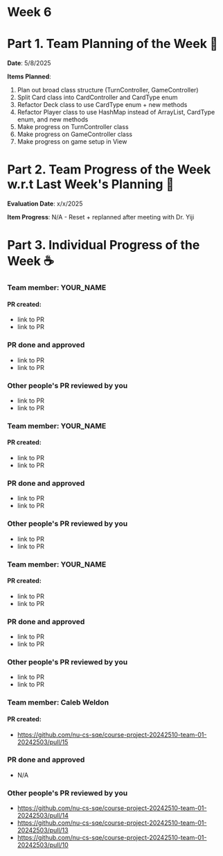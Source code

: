# Week 6

# Part 1. Team Planning of the Week :ledger: 
**Date**: 5/8/2025

**Items Planned**:
1. Plan out broad class structure (TurnController, GameController)
2. Split Card class into CardController and CardType enum
3. Refactor Deck class to use CardType enum + new methods
4. Refactor Player class to use HashMap instead of ArrayList, CardType enum, and new methods
5. Make progress on TurnController class
6. Make progress on GameController class
7. Make progress on game setup in View


# Part 2. Team Progress of the Week w.r.t Last Week's Planning :green_book:
**Evaluation Date**: x/x/2025

**Item Progress**:
N/A - Reset + replanned after meeting with Dr. Yiji

# Part 3. Individual Progress of the Week :coffee:

### Team member: YOUR_NAME
#### PR created:
- link to PR
- link to PR

### PR done and approved
- link to PR
- link to PR

### Other people's PR reviewed by you
- link to PR
- link to PR


### Team member: YOUR_NAME
#### PR created:
- link to PR
- link to PR

### PR done and approved
- link to PR
- link to PR

### Other people's PR reviewed by you
- link to PR
- link to PR



### Team member: YOUR_NAME
#### PR created:
- link to PR
- link to PR

### PR done and approved
- link to PR
- link to PR

### Other people's PR reviewed by you
- link to PR
- link to PR


### Team member: Caleb Weldon
#### PR created:
- https://github.com/nu-cs-sqe/course-project-20242510-team-01-20242503/pull/15

### PR done and approved
- N/A

### Other people's PR reviewed by you
- https://github.com/nu-cs-sqe/course-project-20242510-team-01-20242503/pull/14
- https://github.com/nu-cs-sqe/course-project-20242510-team-01-20242503/pull/13
- https://github.com/nu-cs-sqe/course-project-20242510-team-01-20242503/pull/10

